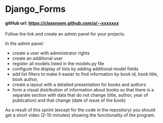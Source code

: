 # Django_Forms

<h4 dir="auto">gitHub url:&nbsp;<a href="https://classroom.github.com/a/--YqCZZC" target="_blank">https://classroom.github.com/a/--xxxxxxx</a><br></h4>
<p dir="ltr">Follow the link and create an admin panel for your projects.<br></p>
<p dir="ltr">In the admin panel:<br></p>
<p dir="ltr"></p>
<ul>
    <li>create a user with administrator rights</li>
    <li>create an additional user</li>
    <li>register all models listed in the models.py file</li>
    <li>configure the display of lists by adding additional model fields</li>
    <li>add list filters to make it easier to find information by book id, book title, book author,</li>
    <li>create a layout with a detailed presentation for books and authors</li>
    <li>form a visual distribution of information about books so that there is a separate section with data that do not change (title, author, year of publication) and that change (date of issue of the book)</li>
</ul>
<p></p>
<p dir="ltr">As a result of this sprint (except for the code in the repository) you should get a short video (2-10 minutes) showing the functionality of the program.<br></p>
